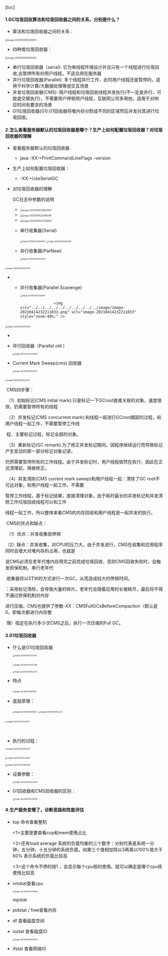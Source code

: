 [toc]

#### 1.GC垃圾回收算法和垃圾回收器之间的关系，分别是什么？

* 算法和垃圾回收器之间的关系：

<img src="../../../../../../../../../../image/image-20210414185328673.png" alt="image-20210414185328673" style="zoom:50%;" />

* 四种类垃圾回收器：

<img src="../../../../../../../../../../image/image-20210414185435332.png" alt="image-20210414185435332" style="zoom:50%;" />

* 串行垃圾回收器（serial): 它为单线程环境设计并且只有一个线程进行垃圾回收,会暂停所有的用户线程，不适合用在服务器
* 并行垃圾回收器(Parallel): 多个线程并行工作，此时用户线程还是暂停的，适用于科学计算/大数据处理等弱交互场景
* 并发垃圾回收器(CMS): 用户线程和垃圾回收线程并发执行(不一定是并行，可能是交替执行)，不需要用户停顿用户线程，互联网公司多用他，适用于对响应时间有要求的场景
* G1垃圾回收器(G1):G1回收器将堆内存分割成不同的区域然后并发对其进行垃圾回收。

#### 2.怎么查看服务器默认的垃圾回收器是哪个？生产上如何配置垃圾回收器？对垃圾回收器的理解

* 查看服务器默认的垃圾回收器
  *  java   -XX:+PrintCommandLineFlags -version

* 生产上如何配置垃圾回收器：
  * -XX:+UseSerialGC

* 对垃圾回收器的理解

    GC日志中参数的说明

  * <img src="../../../../../../../../../../image/image-20210414225822837.png" alt="image-20210414225822837" style="zoom:50%;" />
  * <img src="../../../../../../../../../../image/image-20210414223016736.png" alt="image-20210414223016736" style="zoom:50%;" />
  * <img src="../../../../../../../../../../image/image-20210414223739437.png" alt="image-20210414223739437" style="zoom:50%;" />

  * 串行收集器(Serial)

    <img src="../../../../../../../../../../image/image-20210414224601803.png" alt="image-20210414224601803" style="zoom:40%;" />

    <img src="/Users/zhangyingjie/IdeaProjects/design-mode/image/image-20210414224843181.png" alt="image-20210414224843181" style="zoom:40%;" />

  * 并行收集器(ParNew)

    <img src="../../../../../../../../../../image/image-20210414230225583.png" alt="image-20210414230225583" style="zoom:40%;" />

​                                <img src="../../../../../../../../../../image/image-20210414230927941.png" alt="image-20210414230927941" style="zoom:40%;" />

   * ​			

        * 并行收集器(Parallel Scavenge)

          <img src="/Users/zhangyingjie/IdeaProjects/design-mode/image/image-20210414231759648.png" alt="image-20210414231759648" style="zoom:40%;" />

 		                     <img src="../../../../../../../../../../image/image-20210414232211033.png" alt="image-20210414232211033" style="zoom:40%;" />

​                               <img src="../../../../../../../../../../image/image-20210414232305927.png" alt="image-20210414232305927" style="zoom:40%;" />

* 

  * 并行回收器（Parallel old ）

    <img src="../../../../../../../../../../image/image-20210414232816482.png" alt="image-20210414232816482" style="zoom:40%;" />

  * Current Mark Sweep(cms) 回收器 

    <img src="../../../../../../../../../../image/image-20210415100032911.png" alt="image-20210415100032911" style="zoom:40%;" />

  ​                      <img src="../../../../../../../../../../image/image-20210415101823341.png" alt="image-20210415101823341" style="zoom:40%;" />

  ​			    CMS四步骤：

  ​					（1）初始标记(CMS initial mark):只是标记一下GCroot直接关联的对象，速度很快，扔需要暂停所有的线程

  ​					（2）并发标记(CMS concurrent mark):和线程一起进行GCroot跟踪的过程，和用户线程一起工作，不需要暂停工作线                     

  ​                              程，主要标记过程，标记全部的对象。

  ​					（3）重新标记(GC remark):为了修正并发标记期间，因程序继续运行而导致标记产生变动的那一部分标记对象记录，

  ​							 仍然需要暂停所有的工作线程。由于并发标记时，用户线程依然在执行，因此在正式清理前，再做修正。

  ​					 （4）并发清除(CMS current mark sweep)和用户线程一起：清除了GC root不可达对象，和用户线程一起工作，不需要

  ​							  暂停工作线程，基于标记结果，直接清理对象，由于耗时最长的并发标记和并发清除工作垃圾回收线程可以和工作

  ​							  线程一起工作，所以整体来看CMS的内存回收和用户线程是一起并发的执行。

  ​				CMS的优点和缺点：

  ​						（1）优点：并发收集低停顿

  ​						（2）缺点：并发收集，对CPU的压力大，由于并发进行，CMS在收集和应用程序同时会增大对堆内存的占用，也就是

  ​                                             说CMS必须在老年代堆内存用完之前完成垃圾回收，否则CMS回收失败时，会触发担保机制，串行老年代

  ​											  收集器将以STW的方式进行一次GC，从而造成较大的停顿时间。

  ​                                          ：采用标记清除，会导致大量的碎片。老年代会随着应用时长被耗尽，最后将不得不通过担保机制对内存

  ​											  进行压缩，CMS也提供了参数-XX：CMSFullGCsBeforeCompaction（默认是0，即每次都进行内存整   

  ​                                               理）指定在执行多少次CMS之后，执行一次压缩的Full GC。

#### 3.G1垃圾回收器

* 什么是G1垃圾回收器

  <img src="../../../../../../../../../../image/image-20210415113337442.png" alt="image-20210415113337442" style="zoom:40%;" />

  ​						<img src="../.././../../../../../../../../image/image-20210415114227266.png" alt="image-20210415114227266" style="zoom:40%;" />

  <img src="../../../../../../../../../../image/image-20210415114632473.png" alt="image-20210415114632473" style="zoom:40%;" />

* 特点

  ​                     <img src="../../../../../../../../../../image/image-20210415113911245.png" alt="image-20210415113911245" style="zoom:40%;" />

* 底层原理：

  <img src="../../../../../../../../../../image/image-20210415141646631.png" alt="image-20210415141646631" style="zoom:40%;" />

  <img src="../../../../../../../../../../image/image-20210415141822321.png" alt="image-20210415141822321" style="zoom:40%;" />

​                                                                                                              <img src="../../../../../../../../../../image/image-20210415142315179.png" alt="image-20210415142315179" style="zoom:40%;" />

​		

* 执行的过程：

<img src="../../../../../../../../../../image/image-20210415142830372.png" alt="image-20210415142830372" style="zoom:40%;" />

​                                              <img src="../../../../../../../../../../image/image-20210415143240035.png" alt="image-20210415143240035" style="zoom:40%;" />

<img src="../../../../../../../../../../image/image-20210415143407462.png" alt="image-20210415143407462" style="zoom:40%;" />

* 设置参数：

  <img src="../../../../../../../../../../image/image-20210415145223647.png" alt="image-20210415145223647" style="zoom:40%;" />

* G1回收器和CMS回收器的区别：

  <img src="../../../../../../../../../../image/image-20210415145700970.png" alt="image-20210415145700970" style="zoom:40%;" />



#### 4.生产服务变慢了，诊断思路和性能评估

* top 命令查看整机

  <1>主要是要查看cop和mem使用占比

  <2>还有load average 系统的负载均衡的三个数字：分别代表是系统一分钟，五分钟，十五分钟的系统负载，如果三个值相加除以3再乘以100%值大于60% 表示系统的负载比较高

   <3>这个命令不停的按1 ，会显示每个cpu核的使用。就可以确定是哪个cpu核使用比较高

* vmstat查看cpu

  <img src="../../../../../../../../../../image/image-20210415154756948.png" alt="image-20210415154756948" style="zoom:40%;" />

  mpstat

* pidstat / free查看内存

* df 查看磁盘空间

* iostat 查看磁盘IO

  <img src="../../../../../../../../../../image/image-20210415160802623.png" alt="image-20210415160802623" style="zoom:40%;" />

* ifstat 查看网络IO





















































